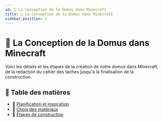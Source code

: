 ```yaml
---
id: 🔨 La Conception de la Domus dans Minecraft
title: 🔨 La Conception de la Domus dans Minecraft
sidebar_position: 1
---
```


# 🔨 La Conception de la Domus dans Minecraft

Voici les détails et les étapes de la création de notre *domus* dans Minecraft, de la redaction du cahier des taches jusqu'à la finalisation de la construction.

## 📜 Table des matières
- 📝 [Planification et inspiration](./planification_inspiration)
- 🧱 [Choix des matériaux](./choix_materiaux)
- 🚧 [Étapes de construction](./etapes_construction)
